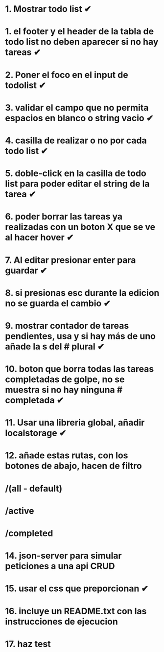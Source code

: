 # 1. Mostrar todo list ✔

# 1. el footer y el header de la tabla de todo list no deben aparecer si no hay tareas ✔

# 2. Poner el foco en el input de todolist ✔

# 3. validar el campo que no permita espacios en blanco o string vacio ✔

# 4. casilla de realizar o no por cada todo list ✔

# 5. doble-click en la casilla de todo list para poder editar el string de la tarea ✔

# 6. poder borrar las tareas ya realizadas con un boton X que se ve al hacer hover ✔

# 7. Al editar presionar enter para guardar ✔

# 8. si presionas esc durante la edicion no se guarda el cambio ✔

# 9. mostrar contador de tareas pendientes, usa <strong> y si hay más de uno añade la s del # plural ✔

# 10. boton que borra todas las tareas completadas de golpe, no se muestra si no hay ninguna # completada ✔

# 11. Usar una libreria global, añadir localstorage ✔

# 12. añade estas rutas, con los botones de abajo, hacen de filtro

# /(all - default)

# /active

# /completed

# 14. json-server para simular peticiones a una api CRUD

# 15. usar el css que preporcionan ✔

# 16. incluye un README.txt con las instrucciones de ejecucion

# 17. haz test
